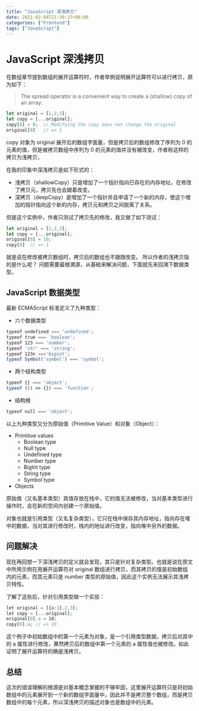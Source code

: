```yaml
---
title: "JavaScript 深浅拷贝"
date: 2021-02-04T21:39:37+08:00
categories: ["Frontend"]
tags: ["JavaScript"]
---
```


# JavaScript 深浅拷贝

在数组章节提到数组的展开运算符时，作者举例说明展开运算符可以进行拷贝，原为如下：
 
> The spread operator is a convenient way to create a (shallow) copy of an array:

```js
let original = [1,2,3];
let copy = [...original];
copy[0] = 0;  // Modifying the copy does not change the original
original[0]   // => 1
```

copy 对象为 original 展开后的数组字面量，但是拷贝后的数组修改了序列为 0 的元素的值，但是被拷贝数组中序列为 0 的元素的值并没有被改变，作者称这样的拷贝为浅拷贝，

在我的印象中深浅拷贝是如下形式的：

- 浅拷贝（shallowCopy）只是增加了一个指针指向已存在的内存地址，在修改了拷贝元，拷贝先也会跟着改变。
- 深拷贝（deepCopy）是增加了一个指针并且申请了一个新的内存，使这个增加的指针指向这个新的内存，拷贝元和拷贝之间脱离了关系。

但是这个实例中，作者只测试了拷贝先的修改，我又做了如下测试：

```js
let original = [1,2,3];
let copy = [...original];
original[0] = 10;
copy[0]  // => 1
```

就是说在修改被拷贝数组时，拷贝后的数组也不跟随改变。
所以作者的浅拷贝指的是什么呢？
问题需要最根溯源，从基础来解决问题，下面就先来回溯下数据类型。

## JavaScript 数据类型

最新 ECMAScript 标准定义了九种类型：

- 六个数据类型

```js
typeof undefined === 'undefined';
typeof true === 'boolean';
typeof 123 === 'number';
typeof 'str' === 'string';
typeof 123n ==='bigint';
typeof Symbol('symbol') === 'symbol';
```

- 两个结构类型

```js
typeof {} === 'object';
typeof (() => {}) === 'function';
```
- 结构根

```js
typeof null === 'object';
```

以上九种类型又分为原始值（Primitive Value）和对象（Object）：

- Primitive values
    - Boolean type
    - Null type
    - Undefined type
    - Number type
    - BigInt type
    - String type
    - Symbol type
- Objects

原始值（又名基本类型）其值存放在栈中，它的值无法被修改，当对基本类型进行操作时，会在新的空间内创建一个原始值。

对象也就是引用类型（又名复杂类型），它只在栈中保存其内存地址，指向存在堆中的数据，当对其进行修改时，栈内的地址进行改变，指向堆中另外的数据。

## 问题解决

现在再回想一下深浅拷贝的定义就会发现，其只是针对复杂类型。也就是说在原文中所用示例在用展开运算符对 original 数组进行拷贝，而其拷贝的值是初始数组内的元素，而其元素只是 number 类型的原始值，因此这个实例无法展示其浅拷贝特性。

了解了这些后，针对引用类型做一个实验：

```js
let original = [{a:1},2,3];
let copy = [...original];
original[0].a = 10;
copy[0].a; // => 10
```
这个例子中初始数组中的第一个元素为对象，是一个引用类型数据，拷贝后对其中的 a 属性进行修改，果然拷贝后的数组中第一个元素的 a 属性值也被修改。如此证明了展开运算符的确是浅拷贝。

## 总结

这次的错误理解的根源是对基本概念掌握的不够牢固，这里展开运算符只是将初始数组中的元素展开到一个新的数组字面量中，因此并不是拷贝整个数组，而是拷贝数组中的每个元素，所以深浅拷贝的描述对象也是数组中的元素。
